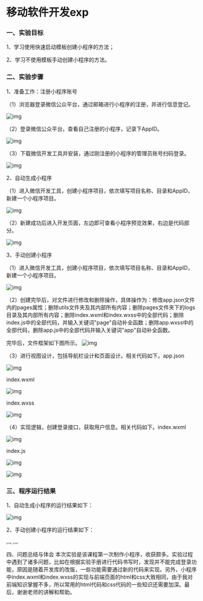 # 移动软件开发exp

### **一、实验目标**

1、学习使用快速启动模板创建小程序的方法； 

2、学习不使用模板手动创建小程序的方法。

### 二、实验步骤

1、准备工作：注册小程序账号

（1）浏览器登录微信公众平台，通过邮箱进行小程序的注册，并进行信息登记。

![img](https://img-blog.csdnimg.cn/c0a30b491d1449ac856612e3788665e4.png)

（2）登录微信公众平台，查看自己注册的小程序，记录下AppID。

![img](https://img-blog.csdnimg.cn/d5cb81a2ed3d4998b100157721aa7cb6.png)

（3）下载微信开发工具并安装，通过刚注册的小程序的管理员账号扫码登录。

![img](https://img-blog.csdnimg.cn/5f02b0a939094557bbef7cc120e9e3d5.png)

2、自动生成小程序

（1）进入微信开发工具，创建小程序项目，依次填写项目名称、目录和AppID，新建一个小程序项目。

![img](https://img-blog.csdnimg.cn/5e0d8d9d4f43414699bb483a4c6bc9f9.png)

 （2）新建成功后进入开发页面，左边即可查看小程序预览效果，右边是代码部分。

![img](https://img-blog.csdnimg.cn/029047b6b5d24e07a3b2e883a8f08d71.png)

 3、手动创建小程序

（1）进入微信开发工具，创建小程序项目，依次填写项目名称、目录和AppID，新建一个小程序项目。

![img](https://img-blog.csdnimg.cn/8e12bd6ab46d4d0e8f049c7e988d9beb.png)

（2）创建完毕后，对文件进行修改和删除操作，具体操作为：修改app.json文件内的pages属性；删除utils文件夹及其内部所有内容；删除pages文件夹下的logs目录及其内部所有内容；删除index.wxml和index.wxss中的全部代码；删除index.js中的全部代码，并输入关键词"page"自动补全函数；删除app.wxss中的全部代码，删除app.js中的全部代码并输入关键词"app"自动补全函数。

完毕后，文件框架如下图所示。
![img](https://img-blog.csdnimg.cn/3c292088a64341e0bf2e0320ee5735c8.png)

（3）进行视图设计，包括导航栏设计和页面设计。相关代码如下。app.json

![img](https://img-blog.csdnimg.cn/485f22ee68294bcbafafa4f909d09157.png)

index.wxml

![img](https://img-blog.csdnimg.cn/80379951d52e44c39107ff6161c84580.png)

index.wxss

![img](https://img-blog.csdnimg.cn/28824bde870f4ed9b2801663a4dc6ddc.png)

（4）实现逻辑，创建登录接口，获取用户信息。相关代码如下。index.wxml

![img](https://img-blog.csdnimg.cn/6805a274005b497db5bc642d98601353.png)

index.js

![img](https://img-blog.csdnimg.cn/2f9180e0b7f24e9185c50a2c095c2cd7.png)

![img](https://img-blog.csdnimg.cn/d983f48f08fa405dbdc7728c388f6bcf.png)

### 三、程序运行结果

1、自动生成小程序的运行结果如下：

<img src="https://img-blog.csdnimg.cn/2c1e65a5971e45ae8641139e1638b949.png" alt="img"  />

2、手动创建小程序的运行结果如下：

<img src="https://img-blog.csdnimg.cn/3c7d562f97b74e5eb06db72ab0ac604d.png" alt="img" style="zoom: 33%;" />

<img src="https://img-blog.csdnimg.cn/e6e2eb54c2c844818c1318805c8ace84.png" alt="img" style="zoom:33%;" />

四、问题总结与体会
        本次实验是该课程第一次制作小程序，收获颇多。实验过程中遇到了诸多问题，比如在根据实验手册进行代码书写时，发现并不能完成登录功能，原因是随着开发库的改版，一些功能需要通过新的代码来实现。另外，小程序中index.wxml和index.wxss的实现与前端页面的html和css大致相同，由于我对前端知识掌握不多，所以常用的html代码和css代码的一些知识还需要加深。最后，谢谢老师的讲解和帮助。
